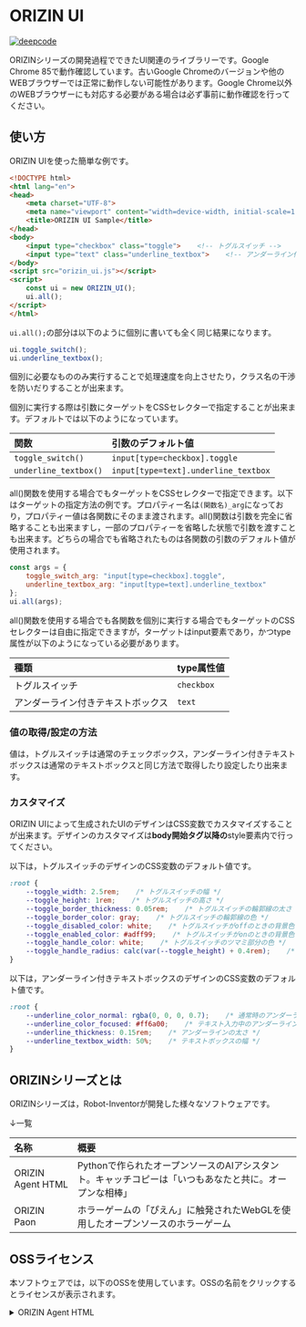 # ORIZIN UI

[![deepcode](https://www.deepcode.ai/api/gh/badge?key=eyJhbGciOiJIUzI1NiIsInR5cCI6IkpXVCJ9.eyJwbGF0Zm9ybTEiOiJnaCIsIm93bmVyMSI6IlJvYm90LUludmVudG9yIiwicmVwbzEiOiJPUklaSU4tVUkiLCJpbmNsdWRlTGludCI6ZmFsc2UsImF1dGhvcklkIjoxOTUwNCwiaWF0IjoxNjAxNDgwMDM3fQ.6SSplvJLANbclZT-dLtCYyz-tYTmFlI5SFwiWuC1Ykc)](https://www.deepcode.ai/app/gh/Robot-Inventor/ORIZIN-UI/_/dashboard?utm_content=gh%2FRobot-Inventor%2FORIZIN-UI)

ORIZINシリーズの開発過程でできたUI関連のライブラリーです。Google Chrome 85で動作確認しています。古いGoogle Chromeのバージョンや他のWEBブラウザーでは正常に動作しない可能性があります。Google Chrome以外のWEBブラウザーにも対応する必要がある場合は必ず事前に動作確認を行ってください。

## 使い方

ORIZIN UIを使った簡単な例です。

```html
<!DOCTYPE html>
<html lang="en">
<head>
    <meta charset="UTF-8">
    <meta name="viewport" content="width=device-width, initial-scale=1.0">
    <title>ORIZIN UI Sample</title>
</head>
<body>
    <input type="checkbox" class="toggle">    <!-- トグルスイッチ -->
    <input type="text" class="underline_textbox">    <!-- アンダーライン付きテキストボックス -->
</body>
<script src="orizin_ui.js"></script>
<script>
    const ui = new ORIZIN_UI();
    ui.all();
</script>
</html>
```

``ui.all();``の部分は以下のように個別に書いても全く同じ結果になります。

```javascript
ui.toggle_switch();
ui.underline_textbox();
```

個別に必要なもののみ実行することで処理速度を向上させたり，クラス名の干渉を防いだりすることが出来ます。

個別に実行する際は引数にターゲットをCSSセレクターで指定することが出来ます。デフォルトでは以下のようになっています。

|関数|引数のデフォルト値|
|:--|:--|
|``toggle_switch()``|``input[type=checkbox].toggle``|
|``underline_textbox()``|``input[type=text].underline_textbox``|

all()関数を使用する場合でもターゲットをCSSセレクターで指定できます。以下はターゲットの指定方法の例です。プロパティー名は``(関数名)_arg``になっており，プロパティー値は各関数にそのまま渡されます。all()関数は引数を完全に省略することも出来ますし，一部のプロパティーを省略した状態で引数を渡すことも出来ます。どちらの場合でも省略されたものは各関数の引数のデフォルト値が使用されます。

```javascript
const args = {
    toggle_switch_arg: "input[type=checkbox].toggle",
    underline_textbox_arg: "input[type=text].underline_textbox"
};
ui.all(args);
```

all()関数を使用する場合でも各関数を個別に実行する場合でもターゲットのCSSセレクターは自由に指定できますが，ターゲットはinput要素であり，かつtype属性が以下のようになっている必要があります。

|種類|type属性値|
|:--|:--|
|トグルスイッチ|``checkbox``|
|アンダーライン付きテキストボックス|``text``|

### 値の取得/設定の方法

値は，トグルスイッチは通常のチェックボックス，アンダーライン付きテキストボックスは通常のテキストボックスと同じ方法で取得したり設定したり出来ます。

### カスタマイズ

ORIZIN UIによって生成されたUIのデザインはCSS変数でカスタマイズすることが出来ます。デザインのカスタマイズは**body開始タグ以降の**style要素内で行ってください。

以下は，トグルスイッチのデザインのCSS変数のデフォルト値です。

```css
:root {
    --toggle_width: 2.5rem;    /* トグルスイッチの幅 */
    --toggle_height: 1rem;    /* トグルスイッチの高さ */
    --toggle_border_thickness: 0.05rem;    /* トグルスイッチの輪郭線の太さ */
    --toggle_border_color: gray;    /* トグルスイッチの輪郭線の色 */
    --toggle_disabled_color: white;    /* トグルスイッチがoffのときの背景色 */
    --toggle_enabled_color: #adff99;    /* トグルスイッチがonのときの背景色 */
    --toggle_handle_color: white;    /* トグルスイッチのツマミ部分の色 */
    --toggle_handle_radius: calc(var(--toggle_height) + 0.4rem);    /* トグルスイッチのツマミの直径 */
}
```

以下は，アンダーライン付きテキストボックスのデザインのCSS変数のデフォルト値です。

```css
:root {
    --underline_color_normal: rgba(0, 0, 0, 0.7);    /* 通常時のアンダーラインの色 */
    --underline_color_focused: #ff6a00;    /* テキスト入力中のアンダーラインの色 */
    --underline_thickness: 0.15rem;    /* アンダーラインの太さ */
    --underline_textbox_width: 50%;    /* テキストボックスの幅 */
}
```

## ORIZINシリーズとは

ORIZINシリーズは，Robot-Inventorが開発した様々なソフトウェアです。

↓一覧

|名称|概要|
|:--|:--|
|ORIZIN Agent HTML|Pythonで作られたオープンソースのAIアシスタント。キャッチコピーは「いつもあなたと共に。オープンな相棒」|
|ORIZIN Paon|ホラーゲームの「ぴえん」に触発されたWebGLを使用したオープンソースのホラーゲーム|

## OSSライセンス

本ソフトウェアでは，以下のOSSを使用しています。OSSの名前をクリックするとライセンスが表示されます。

<details>
    <summary>ORIZIN Agent HTML</summary>
MIT License

Copyright (c) 2019 - 2020 Robot-Inventor

Permission is hereby granted, free of charge, to any person obtaining a copy
of this software and associated documentation files (the "Software"), to deal
in the Software without restriction, including without limitation the rights
to use, copy, modify, merge, publish, distribute, sublicense, and/or sell
copies of the Software, and to permit persons to whom the Software is
furnished to do so, subject to the following conditions:

The above copyright notice and this permission notice shall be included in all
copies or substantial portions of the Software.

THE SOFTWARE IS PROVIDED "AS IS", WITHOUT WARRANTY OF ANY KIND, EXPRESS OR
IMPLIED, INCLUDING BUT NOT LIMITED TO THE WARRANTIES OF MERCHANTABILITY,
FITNESS FOR A PARTICULAR PURPOSE AND NONINFRINGEMENT. IN NO EVENT SHALL THE
AUTHORS OR COPYRIGHT HOLDERS BE LIABLE FOR ANY CLAIM, DAMAGES OR OTHER
LIABILITY, WHETHER IN AN ACTION OF CONTRACT, TORT OR OTHERWISE, ARISING FROM,
OUT OF OR IN CONNECTION WITH THE SOFTWARE OR THE USE OR OTHER DEALINGS IN THE
SOFTWARE.
</details>
